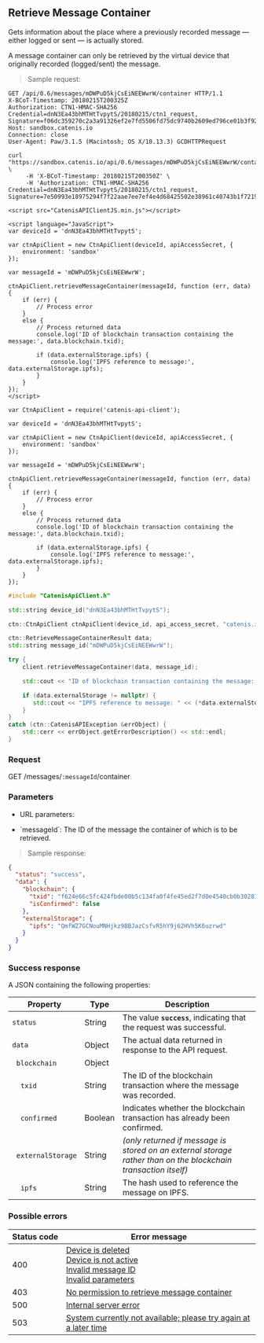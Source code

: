 ## Retrieve Message Container

Gets information about the place where a previously recorded message — either logged or sent — is actually
stored.

<aside class="notice">
A message container can only be retrieved by the virtual device that originally recorded (logged/sent) the message.
</aside>

> Sample request:

```http--raw
GET /api/0.6/messages/mDWPuD5kjCsEiNEEWwrW/container HTTP/1.1
X-BCoT-Timestamp: 20180215T200325Z
Authorization: CTN1-HMAC-SHA256 Credential=dnN3Ea43bhMTHtTvpytS/20180215/ctn1_request, Signature=f06dc359270c2a3a91326ef2e7fd5506fd75dc9740b2609ed796ce01b3f92afb
Host: sandbox.catenis.io
Connection: close
User-Agent: Paw/3.1.5 (Macintosh; OS X/10.13.3) GCDHTTPRequest
```

```shell
curl "https://sandbox.catenis.io/api/0.6/messages/mDWPuD5kjCsEiNEEWwrW/container" \
     -H 'X-BCoT-Timestamp: 20180215T200350Z' \
     -H 'Authorization: CTN1-HMAC-SHA256 Credential=dnN3Ea43bhMTHtTvpytS/20180215/ctn1_request, Signature=7e50993e18975294f7f22aae7ee7ef4e4d68425502e38961c40743b1f72194eb'
```

```html--javascript
<script src="CatenisAPIClientJS.min.js"></script>

<script language="JavaScript">
var deviceId = 'dnN3Ea43bhMTHtTvpytS';

var ctnApiClient = new CtnApiClient(deviceId, apiAccessSecret, {
    environment: 'sandbox'
});

var messageId = 'mDWPuD5kjCsEiNEEWwrW';

ctnApiClient.retrieveMessageContainer(messageId, function (err, data) {
    if (err) {
        // Process error
    }
    else {
        // Process returned data
        console.log('ID of blockchain transaction containing the message:', data.blockchain.txid);

        if (data.externalStorage.ipfs) {
            console.log('IPFS reference to message:', data.externalStorage.ipfs);
        }
    }
});
</script>
```

```javascript--node
var CtnApiClient = require('catenis-api-client');

var deviceId = 'dnN3Ea43bhMTHtTvpytS';

var ctnApiClient = new CtnApiClient(deviceId, apiAccessSecret, {
    environment: 'sandbox'
});

var messageId = 'mDWPuD5kjCsEiNEEWwrW';

ctnApiClient.retrieveMessageContainer(messageId, function (err, data) {
    if (err) {
        // Process error
    }
    else {
        // Process returned data
        console.log('ID of blockchain transaction containing the message:', data.blockchain.txid);

        if (data.externalStorage.ipfs) {
            console.log('IPFS reference to message:', data.externalStorage.ipfs);
        }
    }
});
```

```cpp
#include "CatenisApiClient.h"

std::string device_id("dnN3Ea43bhMTHtTvpytS");

ctn::CtnApiClient ctnApiClient(device_id, api_access_secret, "catenis.io", "", "sandbox");

ctn::RetrieveMessageContainerResult data;
std::string message_id("mDWPuD5kjCsEiNEEWwrW");

try {
    client.retrieveMessageContainer(data, message_id);

    std::cout << "ID of blockchain transaction containing the message: " << data.blockchain.txid << endl;

    if (data.externalStorage != nullptr) {
       std::cout << "IPFS reference to message: " << (*data.externalStorage)["ipfs"] << endl;
    }
}
catch (ctn::CatenisAPIException &errObject) {
    std::cerr << errObject.getErrorDescription() << std::endl;
}
```

### Request

GET /messages/`:messageId`/container

### Parameters

<!-- Note: we are not using the native markdown list feature for the second level items because the generated
        HTML has no space to the following first level item -->
- URL parameters:
<ul class="parameterList">
  <li>`messageId`: The ID of the message the container of which is to be retrieved.</li>
</ul>

> Sample response:

```json
{
  "status": "success",
  "data": {
    "blockchain": {
      "txid": "f624e66c5fc424fbde00b5c134fa0f4fe45ed2f7d0e4540cb0b302815f2ea7f8",
      "isConfirmed": false
    },
    "externalStorage": {
      "ipfs": "QmfWZ7GCNouMNHjkz9BBJazCsfvR5hY9j62HVh5K6uzrwd"
    }
  }
}
```

### Success response

A JSON containing the following properties:

| Property | Type | Description |
| -------- | ---- | ----------- |
| `status` | String | The value **`success`**, indicating that the request was successful. |
| `data` | Object | The actual data returned in response to the API request. |
| &nbsp;&nbsp;`blockchain` | Object | |
| &nbsp;&nbsp;&nbsp;&nbsp;`txid` | String | The ID of the blockchain transaction where the message was recorded. |
| &nbsp;&nbsp;&nbsp;&nbsp;`confirmed` | Boolean | Indicates whether the blockchain transaction has already been confirmed. |
| &nbsp;&nbsp;`externalStorage` | String |  *(only returned if message is stored on an external storage rather than on the blockchain transaction itself)* |
| &nbsp;&nbsp;&nbsp;&nbsp;`ipfs` | String | The hash used to reference the message on IPFS. |

### Possible errors

| Status&nbsp;code | Error&nbsp;message |
| ----------- | ------------- |
| 400 | <a href="#error_msg_80">Device is deleted<br><a href="#error_msg_90">Device is not active<br><a href="#error_msg_120">Invalid message ID<br><a href="#error_msg_130">Invalid parameters |
| 403 | <a href="#error_msg_200">No permission to retrieve message container |
| 500 | <a href="#error_msg_100">Internal server error |
| 503 | <a href="#error_msg_220">System currently not available; please try again at a later time |
